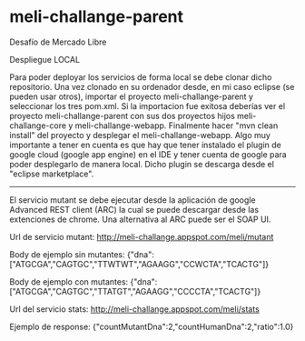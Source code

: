 # meli-challange-parent
Desafío de Mercado Libre

Despliegue LOCAL

Para poder deployar los servicios de forma local se debe clonar dicho repositorio. Una vez clonado en su ordenador desde, en mi caso eclipse (se pueden usar otros), importar el proyecto meli-challange-parent y seleccionar los tres pom.xml. Si la importacion fue exitosa deberías ver el proyecto meli-challange-parent con sus dos proyectos hijos meli-challange-core y meli-challange-webapp. Finalmente hacer "mvn clean install" del proyecto y desplegar el meli-challange-webapp.
Algo muy importante a tener en cuenta es que hay que tener instalado el plugin de google cloud (google app engine) en el IDE y tener cuenta de google para poder desplegarlo de manera local. Dicho plugin se descarga desde el "eclipse marketplace". 

-------------------------------------------------------------------------------------------------------------------------------

El servicio mutant se debe ejecutar desde la aplicación de google Advanced REST client (ARC) la cual se puede descargar desde las extenciones de chrome. Una alternativa al ARC puede ser el SOAP UI.

Url de servicio mutant: http://meli-challange.appspot.com/meli/mutant

Body de ejemplo sin mutantes:
{"dna":["ATGCGA","CAGTGC","TTWTWT","AGAAGG","CCWCTA","TCACTG"]}

Body de ejemplo con mutantes:
{"dna":["ATGCGA","CAGTGC","TTATGT","AGAAGG","CCCCTA","TCACTG"]}

Url del servicio stats: http://meli-challange.appspot.com/meli/stats

Ejemplo de response: {"countMutantDna":2,"countHumanDna":2,"ratio":1.0}
